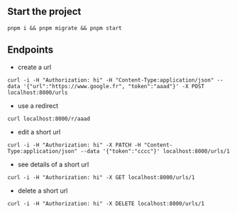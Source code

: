 ## Start the project
```
pnpm i && pnpm migrate && pnpm start
```

## Endpoints
- create a url
```
curl -i -H "Authorization: hi" -H "Content-Type:application/json" --data '{"url":"https://www.google.fr", "token":"aaad"}' -X POST localhost:8000/urls
```

- use a redirect
```
curl localhost:8000/r/aaad
```

- edit a short url
```
curl -i -H "Authorization: hi" -X PATCH -H "Content-Type:application/json" --data '{"token":"cccc"}' localhost:8000/urls/1
```

- see details of a short url
```
curl -i -H "Authorization: hi" -X GET localhost:8000/urls/1
```

- delete a short url
```
curl -i -H "Authorization: hi" -X DELETE localhost:8000/urls/1
```